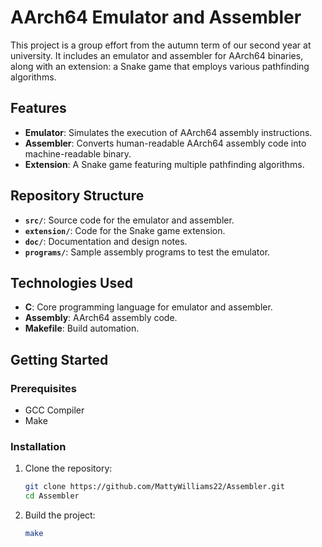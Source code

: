 # AArch64 Emulator and Assembler

This project is a group effort from the autumn term of our second year at university. It includes an emulator and assembler for AArch64 binaries, along with an extension: a Snake game that employs various pathfinding algorithms.

## Features

- **Emulator**: Simulates the execution of AArch64 assembly instructions.
- **Assembler**: Converts human-readable AArch64 assembly code into machine-readable binary.
- **Extension**: A Snake game featuring multiple pathfinding algorithms.

## Repository Structure

- **`src/`**: Source code for the emulator and assembler.
- **`extension/`**: Code for the Snake game extension.
- **`doc/`**: Documentation and design notes.
- **`programs/`**: Sample assembly programs to test the emulator.

## Technologies Used

- **C**: Core programming language for emulator and assembler.
- **Assembly**: AArch64 assembly code.
- **Makefile**: Build automation.

## Getting Started

### Prerequisites

- GCC Compiler
- Make

### Installation

1. Clone the repository:
   ```bash
   git clone https://github.com/MattyWilliams22/Assembler.git
   cd Assembler
   ```
2. Build the project:
   ```bash
   make
   ```

